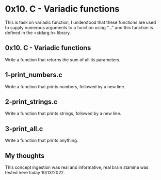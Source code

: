 # 0x10. C - Variadic functions
This is task on variadic function, I understood that these functions are used to supply numerous arguments to a function using "..." and this function is defined in the <stdarg.h> library.

## 0x10. C - Variadic functions
Write a function that returns the sum of all its parameters.

## 1-print_numbers.c
Write a function that prints numbers, followed by a new line.

## 2-print_strings.c
Write a function that prints strings, followed by a new line.

## 3-print_all.c
Write a function that prints anything.

## My thoughts
This concept ingestion was real and informative, real brain stamina was tested here today 10/13/2022.
